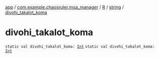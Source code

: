 [app](../../../index.md) / [com.example.chaosruler.msa_manager](../../index.md) / [R](../index.md) / [string](index.md) / [divohi_takalot_koma](.)

# divohi_takalot_koma

`static val divohi_takalot_koma: `[`Int`](https://kotlinlang.org/api/latest/jvm/stdlib/kotlin/-int/index.html)
`static val divohi_takalot_koma: `[`Int`](https://kotlinlang.org/api/latest/jvm/stdlib/kotlin/-int/index.html)
